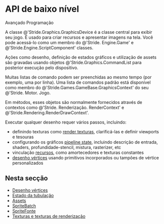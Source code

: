 # API de baixo nível

<span class="badge text-bg-primary">Avançado</span>
<span class="badge text-bg-success">Programação</span>

A classe @'Stride.Graphics.GraphicsDevice é a classe central para exibir seu jogo. É usado para criar recursos e apresentar imagens na tela. Você pode acessá-lo como um membro do @'Stride. Engine.Game' e @'Stride.Engine.ScriptComponent' classes.

Ações como desenho, definição de estados gráficos e utilização de assets são gravadas usando objetos @'Stride.Graphics.CommandList para posterior execução pelo dispositivo.

Muitas listas de comando podem ser preenchidas ao mesmo tempo (por exemplo, uma por linha). Uma lista de comandos padrão está disponível como membro do @'Stride.Games.GameBase.GraphicsContext' do seu @'Stride. Motor. Jogo.

Em métodos, esses objetos são normalmente fornecidos através de contextos como @'Stride. Renderização. RenderContext' e @'Stride.Rendering.RenderDrawContext'.

Executar qualquer desenho requer vários passos, incluindo:

* definindo texturas como [render texturas](textures-and-render-textures.md), clarificá-las e definir viewports e tesouras
* configurando os gráficos [pipeline state](pipeline-state.md), incluindo descrição de entrada, shaders, profundidade-stencil, mistura, rasterizer, etc
* vinculação [recursos](resources.md), como amortecedores e texturas constantes
* [ desenho vértices](draw-vertices.md) usando primitivos incorporados ou tampões de vértice personalizados

## Nesta secção

* [Desenho vértices](draw-vertices.md)
* [Estado da tubulação](pipeline-state.md)
* [Assets](resources.md)
* [SpriteBatch](spritebatch.md)
* [SpriteFonte](spritefont.md)
* [Texturas e texturas de renderização](textures-and-render-textures.md)